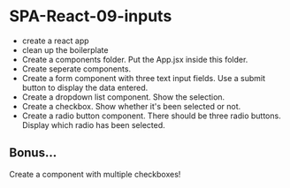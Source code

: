 # SPA-React-09-inputs

- create a react app
- clean up the boilerplate
- Create a components folder. Put the App.jsx inside this folder.
- Create seperate components.
- Create a form component with three text input fields. Use a submit button to display the data entered.
- Create a dropdown list component. Show the selection.
- Create a checkbox. Show whether it's been selected or not.
- Create a radio button component. There should be three radio buttons. Display which radio has been selected.

## Bonus...

Create a component with multiple checkboxes!
